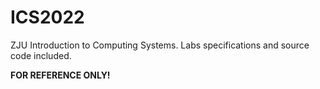 # ICS2022
ZJU Introduction to Computing Systems. Labs specifications and source code  included.

**FOR REFERENCE ONLY!**
